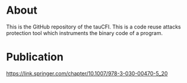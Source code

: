 # About
This is the GitHub repository of the tauCFI. This is a code reuse attacks protection tool which instruments the binary code of a program.

# Publication
https://link.springer.com/chapter/10.1007/978-3-030-00470-5_20
